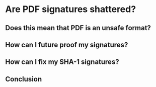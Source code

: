 # Are PDF signatures shattered?

## Does this mean that PDF is an unsafe format?

## How can I future proof my signatures?

## How can I fix my SHA-1 signatures?

## Conclusion

